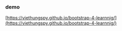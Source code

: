 ### demo 

[https://viethungspy.github.io/bootstrap-4-learnnig/](https://viethungspy.github.io/bootstrap-4-learnnig/)
